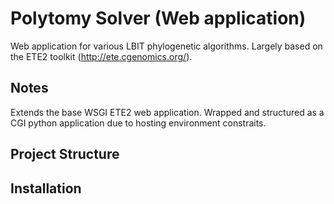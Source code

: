 Polytomy Solver (Web application)
==============================

Web application for various LBIT phylogenetic algorithms.
Largely based on the ETE2 toolkit (http://ete.cgenomics.org/).

## Notes ## 

Extends the base WSGI ETE2 web application. Wrapped and structured as a CGI python application due to hosting environment constraits.

## Project Structure ##

## Installation ##
